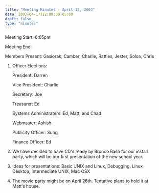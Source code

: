 ```yaml
---
title: "Meeting Minutes - April 17, 2003"
date: 2003-04-17T12:00:00-05:00
draft: false
type: "minutes"
---
```


Meeting Start: 6:05pm </p><p>
Meeting End: </p><p>
Members Present: Gasiorak, Camber, Charlie, Rattles, Jester, Soloa, Chris </p><p>
1. Officer Elections: </p><p>
President: Darren </p><p>
Vice President: Charlie </p><p>
Secretary: Joe </p><p>
Treasurer: Ed </p><p>
Systems Administraters: Ed, Matt, and Chad </p><p>
Webmaster: Ashish </p><p>
Publicity Officer: Sung </p><p>
Finance Officer: Ed </p><p>
2. We have decided to have CD's ready by Bronco Bash for our install party, which will be our first presentation of the new school year. </p><p>
3. Ideas for presentations: Basic UNIX and Linux, Debugging, Linux Desktop, Intermediate UNIX, Mac OSX </p><p>
4. The movie party might be on April 26th. Tentative plans to hold it at Matt's house.</p>
